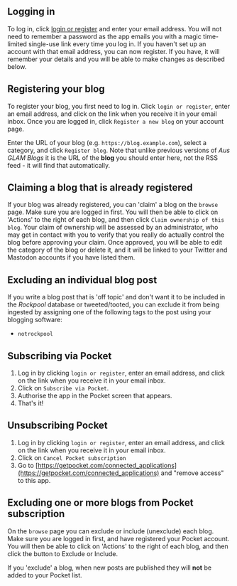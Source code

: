 ## Logging in

To log in, click [login or register](/letmein) and enter your email address. You will not need to remember a password as the app emails you with a magic time-limited single-use link every time you log in. If you haven't set up an account with that email address, you can now register. If you have, it will remember your details and you will be able to make changes as described below.

## Registering your blog

To register your blog, you first need to log in. Click `login or register`, enter an email address, and click on the link when you receive it in your email inbox. Once you are logged in, click `Register a new blog` on your account page.

Enter the URL of your blog (e.g. `https://blog.example.com`), select a category, and click `Register blog`. Note that unlike previous versions of _Aus GLAM Blogs_ it is the URL of the **blog** you should enter here, not the RSS feed - it will find that automatically.

## Claiming a blog that is already registered

If your blog was already registered, you can 'claim' a blog on the `browse` page. Make sure you are logged in first. You will then be able to click on 'Actions' to the right of each blog, and then click `Claim ownership of this blog`. Your claim of ownership will be assessed by an administrator, who may get in contact with you to verify that you really do actually control the blog before approving your claim. Once approved, you will be able to edit the category of the blog or delete it, and it will be linked to your Twitter and Mastodon accounts if you have listed them.

## Excluding an individual blog post

If you write a blog post that is 'off topic' and don't want it to be included in the _Rockpool_ database or tweeted/tooted, you can exclude it from being ingested by assigning one of the following tags to the post using your blogging software:

* `notrockpool`

## Subscribing via Pocket

1. Log in by clicking `login or register`, enter an email address, and click on the link when you receive it in your email inbox.
2. Click on `Subscribe via Pocket`.
3. Authorise the app in the Pocket screen that appears.
4. That's it!

## Unsubscribing Pocket

1. Log in by clicking `login or register`, enter an email address, and click on the link when you receive it in your email inbox.
2. Click on `Cancel Pocket subscription`
3. Go to [https://getpocket.com/connected_applications](https://getpocket.com/connected_applications) and "remove access" to this app.

## Excluding one or more blogs from Pocket subscription

On the `browse` page you can exclude or include (unexclude) each blog. Make sure you are logged in first, and have registered your Pocket account. You will then be able to click on 'Actions' to the right of each blog, and then click the button to Exclude or Include.

If you 'exclude' a blog, when new posts are published they will **not** be added to your Pocket list.

